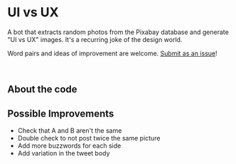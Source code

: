 UI vs UX
==============
A bot that extracts random photos from the Pixabay database and generate "UI vs UX" images.
It's a recurring joke of the design world.

Word pairs and ideas of improvement are welcome. [Submit as an issue](https://github.com/StreetWanderer/ui_ux/issues)!

&nbsp;  

About the code
---


Possible Improvements
---
* Check that A and B aren't the same
* Double check to not post twice the same picture
* Add more buzzwords for each side
* Add variation in the tweet body

